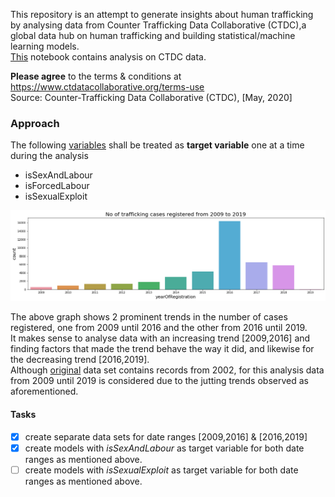 This repository is an attempt to generate insights about human trafficking by analysing data from Counter Trafficking Data Collaborative (CTDC),a global data hub on human trafficking and building statistical/machine learning models.  
[This](./work.ipynb) notebook contains analysis on CTDC data.  

**Please agree** to the terms & conditions at https://www.ctdatacollaborative.org/terms-use  
Source: Counter-Trafficking Data Collaborative (CTDC), [May, 2020]


### Approach
The following [variables](https://www.ctdatacollaborative.org/sites/default/files/CTDC%20codebook%20v6_0.pdf) shall be treated as **target variable** one at a time during the analysis  
- isSexAndLabour	
- isForcedLabour  
- isSexualExploit	

 
![Image description](./images/download.png)

The above graph shows 2 prominent trends in the number of cases registered, one from 2009 until 2016 and the other from 2016 until 2019.  
It makes sense to analyse data with an increasing trend [2009,2016] and finding factors that made the trend behave the way it did, and likewise for the decreasing trend [2016,2019].  
Although [original](https://www.ctdatacollaborative.org/dataset/resource/511adcb7-b1a2-4cc7-bf2f-0960d43a49cc) data set contains records from 2002, for this analysis data from 2009 until 2019 is considered due to the jutting trends observed as aforementioned.  

#### Tasks
- [x] create separate data sets for date ranges [2009,2016] & [2016,2019]  
- [x] create models with *isSexAndLabour* as target variable for both date ranges as mentioned above.  	
- [ ] create models with *isSexualExploit* as target variable for both date ranges as mentioned above. 
